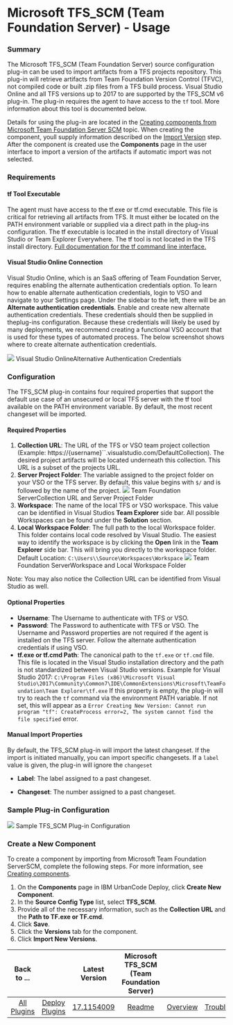 
# Microsoft TFS_SCM (Team Foundation Server) - Usage

### Summary


The Microsoft TFS\_SCM (Team Foundation Server) source configuration plug-in can be used to import artifacts from a TFS projects repository. This plug-in will retrieve artifacts from Team Foundation Version Control (TFVC), not compiled code or built .zip files from a TFS build process. Visual Studio Online and all TFS versions up to 2017 to are supported by the TFS\_SCM v6 plug-in. The plug-in requires the agent to have access to the `tf` tool. More information about this tool is documented below.

Details for using the plug-in are located in the [Creating components from Microsoft Team Foundation Server SCM](https://www.ibm.com/docs/en/urbancode-deploy/7.2.3?topic=ccfscms-creating-components-from-microsoft-team-foundation-server-scm) topic. When creating the component, youll supply information described on the [Import Version](https://urbancode.github.io/IBM-UCx-PLUGIN-DOCS/UCD/FileSystemSourceConfig/steps.html#import_version) step. After the component is created use the **Components** page in the user interface to import a version of the artifacts if automatic import was not selected.

### Requirements

#### tf Tool Executable


The agent must have access to the tf.exe or tf.cmd executable. This file is critical for retrieving all artifacts from TFS. It must either be located on the PATH environment variable or supplied via a direct path in the plug-ins configuration. The tf executable is located in the install directory of Visual Studio or Team Explorer Everywhere. The tf tool is not located in the TFS install directory. [Full documentation for the tf command line interface.](https://www.visualstudio.com/en-us/docs/tfvc/use-team-foundation-version-control-commands)


#### Visual Studio Online Connection


Visual Studio Online, which is an SaaS offering of Team Foundation Server, requires enabling the alternate authentication credentials option. To learn how to enable alternate authentication credentials, login to VSO and navigate to your Settings page. Under the sidebar to the left, there will be an **Alternate authentication credentials**. Enable and create new alternate authentication credentials. These credentials should then be supplied in theplug-ins configuration. Because these credentials will likely be used by many deployments, we recommend creating a functional VSO account that is used for these types of automated process. The below screenshot shows where to create alternate authentication credentials.


[![](media/alternate-credentials.png)](media/alternate-credentials.png)
Visual Studio OnlineAlternative Authentication Credentials


### Configuration


The TFS\_SCM plug-in contains four required properties that support the default use case of an unsecured or local TFS server with the tf tool available on the PATH environment variable. By default, the most recent changeset will be imported.

#### Required Properties

1. **Collection URL**: The URL of the TFS or VSO team project collection (Example: https://{username}``.visualstudio.com/DefaultCollection). The desired project artifacts will be located underneath this collection. This URL is a subset of the projects URL.
2. **Server Project Folder**: The variable assigned to the project folder on your VSO or the TFS server. By default, this value begins with `$/` and is followed by the name of the project.
[![](media/tfs-config.png)](media/tfs-config.png)
Team Foundation ServerCollection URL and Server Project Folder
3. **Workspace**: The name of the local TFS or VSO workspace. This value can be identified in Visual Studios **Team Explorer** side bar. All possible Workspaces can be found under the **Solution** section.
4. **Local Workspace Folder**: The full path to the local Workspace folder. This folder contains local code resolved by Visual Studio. The easiest way to identify the workspace is by clicking the **Open** link in the **Team Explorer** side bar. This will bring you directly to the workspace folder. Default Location: `C:\Users\\Source\Workspaces\Workspace`
[![](media/vs-config.png)](media/vs-config.png)
Team Foundation ServerWorkspace and Local Workspace Folder


Note: You may also notice the Collection URL can be identified from Visual Studio as well.

#### Optional Properties

* **Username**: The Username to authenticate with TFS or VSO.
* **Password**: The Password to authenticate with TFS or VSO. The Username and Password properties are not required if the agent is installed on the TFS server. Follow the alternate authentication credentials if using VSO.
* **tf.exe or tf.cmd Path**: The canonical path to the `tf.exe` or `tf.cmd` file. This file is located in the Visual Studio installation directory and the path is not standardized between Visual Studio versions. Example for Visual Studio 2017: `C:\Program Files (x86)\Microsoft Visual Studio\2017\Community\Common7\IDE\CommonExtensions\Microsoft\TeamFoundation\Team Explorer\tf.exe`
If this property is empty, the plug-in will try to reach the `tf` command via the environment PATH variable. If not set, this will appear as a `Error Creating New Version: Cannot run program "tf": CreateProcess error=2, The system cannot find the file specified` error.


#### Manual Import Properties

By default, the TFS\_SCM plug-in will import the latest changeset. If the import is initiated manually, you can import specific changesets. If a `label` value is given, the plug-in will ignore the `changeset`


- **Label**: The label assigned to a past changeset.

- **Changeset**: The number assigned to a past changeset.

### Sample Plug-in Configuration

[![](media/tfs-scm-config.png)](media/tfs-scm-config.png)
Sample TFS\_SCM Plug-in Configuration


### Create a New Component


To create a component by importing from Microsoft Team Foundation ServerSCM, complete the following steps. For more information, see [Creating components](https://www.ibm.com/docs/en/urbancode-deploy/7.2.3?topic=components-creating "Creating components").

1. On the **Components** page in IBM UrbanCode Deploy, click **Create New Component**.
2. In the **Source Config Type** list, select **TFS\_SCM**.
3. Provide all of the necessary information, such as the **Collection URL** and the **Path to TF.exe or TF.cmd**.
4. Click **Save**.
5. Click the **Versions** tab for the component.
6. Click **Import New Versions**.

|Back to ...||Latest Version|Microsoft TFS_SCM (Team Foundation Server) |||||
| :---: | :---: | :---: | :---: | :---: | :---: | :---: | :---: |
|[All Plugins](../../index.md)|[Deploy Plugins](../README.md)|[17.1154009](https://raw.githubusercontent.com/UrbanCode/IBM-UCD-PLUGINS/main/files/TFS_SCM-SourceConfig/ucd-TFS_SCM-SourceConfig-17.1154009.zip)|[Readme](README.md)|[Overview](overview.md)|[Troubleshooting](troubleshooting.md)|[Settings](settings.md)|[Downloads](downloads.md)|
